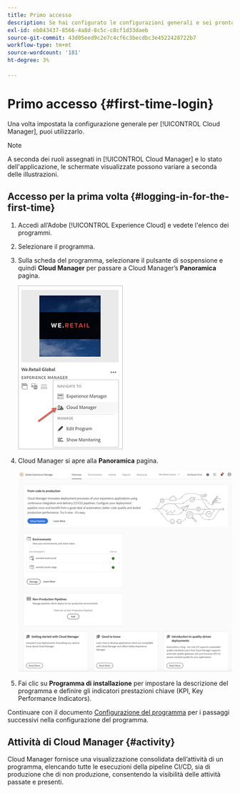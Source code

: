 ```yaml
---
title: Primo accesso
description: Se hai configurato le configurazioni generali e sei pronto per utilizzare Cloud Manager per la prima volta, segui questa pagina.
exl-id: eb043437-8566-4a8d-8c5c-c8cf1d33daeb
source-git-commit: 43d05eed9c2e7c4cf6c3becdbc3e4522428722b7
workflow-type: tm+mt
source-wordcount: '181'
ht-degree: 3%

---
```



# Primo accesso {#first-time-login}

Una volta impostata la configurazione generale per [!UICONTROL Cloud Manager], puoi utilizzarlo.

>[!NOTE]
>
>A seconda dei ruoli assegnati in [!UICONTROL Cloud Manager] e lo stato dell&#39;applicazione, le schermate visualizzate possono variare a seconda delle illustrazioni.

## Accesso per la prima volta {#logging-in-for-the-first-time}

1. Accedi all’Adobe [!UICONTROL Experience Cloud] e vedete l&#39;elenco dei programmi.

1. Selezionare il programma.

1. Sulla scheda del programma, selezionare il pulsante di sospensione e quindi **Cloud Manager** per passare a Cloud Manager’s **Panoramica** pagina.

   ![Opzione Cloud Manager](/help/assets/navigate-cm1.png)

1. Cloud Manager si apre alla **Panoramica** pagina.

   ![Pagina panoramica di Cloud Manager](/help/assets/FirstLogin1.png)

1. Fai clic su **Programma di installazione** per impostare la descrizione del programma e definire gli indicatori prestazioni chiave (KPI, Key Performance Indicators).

Continuare con il documento [Configurazione del programma](/help/getting-started/program-setup.md) per i passaggi successivi nella configurazione del programma.

## Attività di Cloud Manager {#activity}

Cloud Manager fornisce una visualizzazione consolidata dell’attività di un programma, elencando tutte le esecuzioni della pipeline CI/CD, sia di produzione che di non produzione, consentendo la visibilità delle attività passate e presenti.
